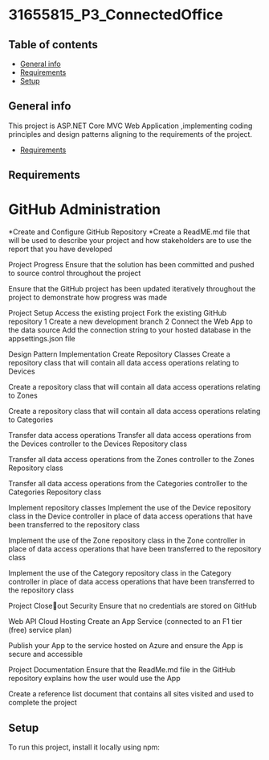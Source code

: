 # 31655815_P3_ConnectedOffice
## Table of contents
* [General info](#general-info)
* [Requirements](#Requirements)
* [Setup](#setup)

## General info
This project is ASP.NET Core MVC Web Application ,implementing coding principles and design patterns aligning to the 
requirements of the project.
* [Requirements](#Requirements)
	
## Requirements
# GitHub Administration
*Create and Configure GitHub Repository
*Create a ReadME.md file that will be 
used to describe your project and 
how stakeholders are to use the 
report that you have developed

Project Progress Ensure that the solution has been 
committed and pushed to source 
control throughout the project

Ensure that the GitHub project has 
been updated iteratively throughout 
the project to demonstrate how 
progress was made

Project Setup Access the existing project Fork the existing GitHub repository 1
Create a new development branch 2
Connect the Web App to 
the data source
Add the connection string to your 
hosted database in the 
appsettings.json file

Design Pattern 
Implementation
Create Repository 
Classes
Create a repository class that will 
contain all data access operations 
relating to Devices

Create a repository class that will 
contain all data access operations 
relating to Zones

Create a repository class that will 
contain all data access operations 
relating to Categories

Transfer data access 
operations
Transfer all data access operations 
from the Devices controller to the 
Devices Repository class

Transfer all data access operations 
from the Zones controller to the 
Zones Repository class

Transfer all data access operations 
from the Categories controller to the 
Categories Repository class

Implement repository 
classes
Implement the use of the Device 
repository class in the Device 
controller in place of data access 
operations that have been 
transferred to the repository class

Implement the use of the Zone 
repository class in the Zone 
controller in place of data access 
operations that have been 
transferred to the repository class

Implement the use of the Category 
repository class in the Category 
controller in place of data access 
operations that have been 
transferred to the repository class

Project Closeout
Security Ensure that no credentials are 
stored on GitHub

Web API Cloud Hosting Create an App Service (connected 
to an F1 tier (free) service plan)

Publish your App to the service 
hosted on Azure and ensure the 
App is secure and accessible

Project Documentation Ensure that the ReadMe.md file in 
the GitHub repository explains how 
the user would use the App

Create a reference list document 
that contains all sites visited and 
used to complete the project
	
## Setup
To run this project, install it locally using npm:
